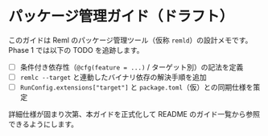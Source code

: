 # パッケージ管理ガイド（ドラフト）

このガイドは Reml のパッケージ管理ツール（仮称 `remld`）の設計メモです。Phase 1 では以下の TODO を追跡します。

- [ ] 条件付き依存性（`@cfg(feature = ...)` / ターゲット別）の記法を定義
- [ ] `remlc --target` と連動したバイナリ依存の解決手順を追加
- [ ] `RunConfig.extensions["target"]` と `package.toml`（仮）との同期仕様を策定

詳細仕様が固まり次第、本ガイドを正式化して README のガイド一覧から参照できるようにします。
